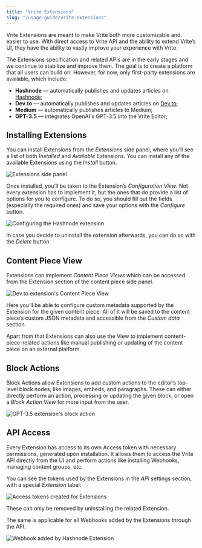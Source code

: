 ```yaml
---
title: "Vrite Extensions"
slug: "/usage-guide/vrite-extensions"
---
```


Vrite Extensions are meant to make Vrite both more customizable and easier to use. With direct access to Vrite API and the ability to extend Vrite’s UI, they have the ability to vastly improve your experience with Vrite.

The Extensions specification and related APIs are in the early stages and we continue to stabilize and improve them. The goal is to create a platform that all users can build on. However, for now, only first-party extensions are available, which include:

- **Hashnode** — automatically publishes and updates articles on [Hashnode](https://hashnode.com/);
- **Dev.to** — automatically publishes and updates articles on [Dev.to](https://dev.to/);
- **Medium** — automatically publishes articles to Medium;
- **GPT-3.5** — integrates OpenAI's GPT-3.5 into the Vrite Editor;

## Installing Extensions

You can install Extensions from the _Extensions_ side panel, where you’ll see a list of both _Installed_ and _Available_ Extensions. You can install any of the available Extensions using the _Install_ button.

![Extensions side panel](https://assets.vrite.io/6409e82d7dfc74cef7a72e0d/dVqrDeIarqVHle9GIe7Kr.png)

Once installed, you’ll be taken to the Extension’s _Configuration View_. Not every extension has to implement it, but the ones that do provide a list of options for you to configure. To do so, you should fill out the fields (especially the required ones) and save your options with the _Configure_ button.

![Configuring the Hashnode extension](https://assets.vrite.io/6409e82d7dfc74cef7a72e0d/xMhNCJ7ono1NQHBT7B_T9.png)

In case you decide to uninstall the extension afterwards, you can do so with the _Delete_ button.

## Content Piece View

Extensions can implement _Content Piece Views_ which can be accessed from the Extension section of the content piece side panel.

![Dev.to extension's Content Piece View](https://assets.vrite.io/6409e82d7dfc74cef7a72e0d/zV6agIhYVifXY7fege9Mv.png)

Here you’ll be able to configure custom metadata supported by the Extension for the given content piece. All of it will be saved to the content piece’s custom JSON metadata and accessible from the _Custom data_ section.

Apart from that Extensions can also use the View to implement content-piece-related actions like manual publishing or updating of the content piece on an external platform.

## Block Actions

Block Actions allow Extensions to add custom actions to the editor’s top-level block nodes, like images, embeds, and paragraphs. These can either directly perform an action, processing or updating the given block, or open a _Block Action View_ for more input from the user.

![GPT-3.5 extension's block action](https://assets.vrite.io/6409e82d7dfc74cef7a72e0d/PTF40QFv6avcdh__zJl_O.png)

## API Access

Every Extension has access to its own Access token with necessary permissions, generated upon installation. It allows them to access the Vrite API directly from the UI and perform actions like installing Webhooks, managing content groups, etc.

You can see the tokens used by the Extensions in the _API_ settings section, with a special _Extension_ label:

![Access tokens created for Extensions](https://assets.vrite.io/6409e82d7dfc74cef7a72e0d/TDKoIbxhtdp2jIyK32B7d.png)

These can only be removed by uninstalling the related Extension.

The same is applicable for all Webhooks added by the Extensions through the API.

![Webhook added by Hashnode Extension](https://assets.vrite.io/6409e82d7dfc74cef7a72e0d/AZfCYlwn4Pl9FBdEq3cU-.png)

